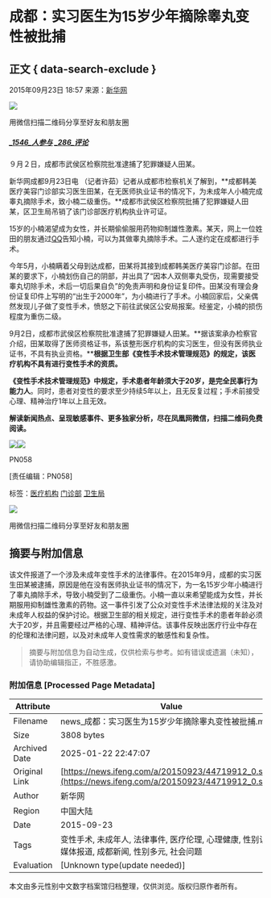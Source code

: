 # 成都：实习医生为15岁少年摘除睾丸变性被批捕

## 正文 { data-search-exclude }


2015年09月23日 18:57 来源：[新华网](http://news.xinhuanet.com/legal/2015-09/23/c_1116658174.htm)

![](http://h2.ifengimg.com/0f56ee67a4c375c2/2013/1106/indeccode.png)

用微信扫描二维码分享至好友和朋友圈

##### [_1546_人参与](http://gentie.ifeng.com/view.html?docUrl=http%3A%2F%2Fnews.ifeng.com%2Fa%2F20150923%2F44719912_0.shtml&docName=%E6%88%90%E9%83%BD%EF%BC%9A%E5%AE%9E%E4%B9%A0%E5%8C%BB%E7%94%9F%E4%B8%BA15%E5%B2%81%E5%B0%91%E5%B9%B4%E6%91%98%E9%99%A4%E7%9D%BE%E4%B8%B8%E5%8F%98%E6%80%A7%E8%A2%AB%E6%89%B9%E6%8D%95&skey=0a811c&pcUrl=http%3A%2F%2Fnews.ifeng.com%2Fa%2F20150923%2F44719912_0.shtml) [_286_评论](http://gentie.ifeng.com/view.html?docUrl=http%3A%2F%2Fnews.ifeng.com%2Fa%2F20150923%2F44719912_0.shtml&docName=%E6%88%90%E9%83%BD%EF%BC%9A%E5%AE%9E%E4%B9%A0%E5%8C%BB%E7%94%9F%E4%B8%BA15%E5%B2%81%E5%B0%91%E5%B9%B4%E6%91%98%E9%99%A4%E7%9D%BE%E4%B8%B8%E5%8F%98%E6%80%A7%E8%A2%AB%E6%89%B9%E6%8D%95&skey=0a811c&pcUrl=http%3A%2F%2Fnews.ifeng.com%2Fa%2F20150923%2F44719912_0.shtml)

９月２日，成都市武侯区检察院批准逮捕了犯罪嫌疑人田某。

新华网成都9月23日电 （记者许茹）记者从成都市检察机关了解到，**成都韩美医疗美容门诊部实习医生田某，在无医师执业证书的情况下，为未成年人小楠完成睾丸摘除手术，致小楠二级重伤。**成都市武侯区检察院批捕了犯罪嫌疑人田某，区卫生局吊销了该门诊部医疗机构执业许可证。

15岁的小楠渴望成为女性，并长期偷偷服用药物抑制雄性激素。某天，网上一位姓田的朋友通过[QQ](http://car.auto.ifeng.com/series/1785)告知小楠，可以为其做睾丸摘除手术。二人遂约定在成都进行手术。

今年5月，小楠瞒着父母到达成都，田某将其接到成都韩美医疗美容门诊部。在田某的要求下，小楠划伤自己的阴部，并出具了“因本人双侧睾丸受伤，现需要接受睾丸切除手术，术后一切后果自负”的免责声明和身份证复印件。田某没有理会身份证复印件上写明的“出生于2000年”，为小楠进行了手术。小楠回家后，父亲偶然发现儿子做了变性手术，愤怒之下前往武侯区公安局报案。经鉴定，小楠的损伤程度为重伤二级。

9月2日，成都市武侯区检察院批准逮捕了犯罪嫌疑人田某。**据该案承办检察官介绍，田某取得了医师资格证书，系该整形医疗机构的实习医生，但没有医师执业证书，不具有执业资格。****根据卫生部《变性手术技术管理规范》的规定，该医疗机构不具有进行变性手术的资质。**

**《变性手术技术管理规范》中规定，手术患者年龄须大于20岁，是完全民事行为能力人**。同时，患者对变性的要求至少持续5年以上，且无反复过程；手术前接受心理、精神治疗1年以上且无效。

**解读新闻热点、呈现敏感事件、更多独家分析，尽在凤凰网微信，扫描二维码免费阅读。**

![](http://y1.ifengimg.com/a/2015_20/876db9ede4ee79a_size27_w258_h258.jpg)[![](http://y2.ifengimg.com/a/2015/0708/icon_logo.gif)](http://www.ifeng.com/)

PN058

\[责任编辑：PN058\]

标签：[医疗机构](http://search.ifeng.com/sofeng/search.action?c=1&q=%E5%8C%BB%E7%96%97%E6%9C%BA%E6%9E%84) [门诊部](http://search.ifeng.com/sofeng/search.action?c=1&q=%E9%97%A8%E8%AF%8A%E9%83%A8) [卫生局](http://search.ifeng.com/sofeng/search.action?c=1&q=%E5%8D%AB%E7%94%9F%E5%B1%80)

![](http://h2.ifengimg.com/0f56ee67a4c375c2/2013/1106/indeccode.png)

用微信扫描二维码分享至好友和朋友圈
<!-- tcd_original_link https://news.ifeng.com/a/20150923/44719912_0.shtml -->


## 摘要与附加信息

<!-- tcd_abstract -->
该文件报道了一个涉及未成年变性手术的法律事件。在2015年9月，成都的实习医生田某被逮捕，原因是他在没有医师执业证书的情况下，为一名15岁少年小楠进行了睾丸摘除手术，导致小楠受到了二级重伤。小楠一直以来希望能成为女性，并长期服用抑制雄性激素的药物。这一事件引发了公众对变性手术法律法规的关注及对未成年人权益的保护讨论。根据卫生部的相关规定，进行变性手术的患者年龄必须大于20岁，并且需要经过严格的心理、精神评估。该事件反映出医疗行业中存在的伦理和法律问题，以及对未成年人变性需求的敏感性和复杂性。
<!-- tcd_abstract_end -->

> 摘要与附加信息为自动生成，仅供检索与参考。如有错误或遗漏（未知），请协助编辑指正，不胜感激。

### 附加信息 [Processed Page Metadata]

| Attribute       | Value                                  |
|-----------------|----------------------------------------|
| Filename        | news_成都：实习医生为15岁少年摘除睾丸变性被批捕.md                             |
| Size            | 3808 bytes                           |
| Archived Date   | 2025-01-22 22:47:07                             |
| Original Link   | [https://news.ifeng.com/a/20150923/44719912_0.shtml](https://news.ifeng.com/a/20150923/44719912_0.shtml)                       |
| Author          | 新华网                               |
| Region          | 中国大陆                               |
| Date            | 2015-09-23                                 |
| Tags            | 变性手术, 未成年人, 法律事件, 医疗伦理, 心理健康, 性别认同, 媒体报道, 成都新闻, 性别多元, 社会问题                                 |
| Evaluation            | [Unknown type(update needed)]                                 |
<!-- tcd_table_end -->

本文由多元性别中文数字档案馆归档整理，仅供浏览。版权归原作者所有。
